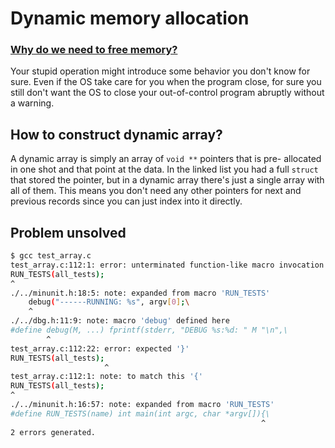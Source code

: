 # Dynamic memory allocation
### [Why do we need to free memory?](http://www.cplusplus.com/forum/beginner/186031/)
Your stupid operation might introduce some behavior you don't know for sure.
Even if the OS take care for you when the program close, for sure you still don't want the OS  to close your out-of-control program abruptly without a warning.


## How to construct dynamic array?
A dynamic array is simply an array of `void **` pointers that is pre-
allocated in one shot and that point at the data. In the linked list you had
a full `struct` that stored the  pointer, but in a dynamic array there's just a single array with all of them. This means you don't need any
other pointers for next and previous records since you can just index into
it directly.


## Problem unsolved
```sh
$ gcc test_array.c
test_array.c:112:1: error: unterminated function-like macro invocation
RUN_TESTS(all_tests);
^
./../minunit.h:18:5: note: expanded from macro 'RUN_TESTS'
    debug("------RUNNING: %s", argv[0];\
    ^
./../dbg.h:11:9: note: macro 'debug' defined here
#define debug(M, ...) fprintf(stderr, "DEBUG %s:%d: " M "\n",\
        ^
test_array.c:112:22: error: expected '}'
RUN_TESTS(all_tests);
                     ^
test_array.c:112:1: note: to match this '{'
RUN_TESTS(all_tests);
^
./../minunit.h:16:57: note: expanded from macro 'RUN_TESTS'
#define RUN_TESTS(name) int main(int argc, char *argv[]){\
                                                        ^
2 errors generated.
```
